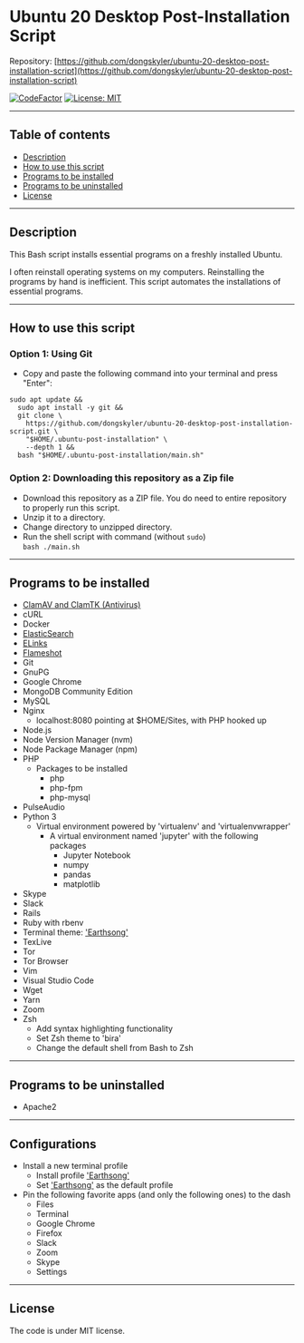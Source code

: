 # Ubuntu 20 Desktop Post-Installation Script

Repository: [https://github.com/dongskyler/ubuntu-20-desktop-post-installation-script](https://github.com/dongskyler/ubuntu-20-desktop-post-installation-script)

[![CodeFactor](https://www.codefactor.io/repository/github/dongskyler/ubuntu-20-desktop-post-installation-script/badge)](https://www.codefactor.io/repository/github/dongskyler/ubuntu-20-desktop-post-installation-script)
[![License: MIT](https://img.shields.io/badge/License-MIT-yellow.svg)](https://opensource.org/licenses/MIT)

---

## Table of contents

- [Description](#Description)
- [How to use this script](#How-to-use-this-script)
- [Programs to be installed](#Programs-to-be-installed)
- [Programs to be uninstalled](#Programs-to-be-uninstalled)
- [License](#License)

---

## Description

This Bash script installs essential programs on a freshly installed Ubuntu.

I often reinstall operating systems on my computers. Reinstalling the programs by hand is inefficient. This script automates the installations of essential programs.

---

## How to use this script

### Option 1: Using Git

- Copy and paste the following command into your terminal and press "Enter":
```
sudo apt update &&
  sudo apt install -y git &&
  git clone \
    https://github.com/dongskyler/ubuntu-20-desktop-post-installation-script.git \
    "$HOME/.ubuntu-post-installation" \
    --depth 1 &&
  bash "$HOME/.ubuntu-post-installation/main.sh"
```

### Option 2: Downloading this repository as a Zip file

- Download this repository as a ZIP file. You do need to entire repository to properly run this script.
- Unzip it to a directory.
- Change directory to unzipped directory.
- Run the shell script with command (without `sudo`) \
  `bash ./main.sh`

---

## Programs to be installed

- [ClamAV and ClamTK (Antivirus)](https://help.ubuntu.com/community/ClamAV)
- cURL
- Docker
- [ElasticSearch](https://www.elastic.co)
- [ELinks](http://www.elinks.cz)
- [Flameshot](https://flameshot.js.org/)
- Git
- GnuPG
- Google Chrome
- MongoDB Community Edition
- MySQL
- Nginx
  - localhost:8080 pointing at $HOME/Sites, with PHP hooked up
- Node.js
- Node Version Manager (nvm)
- Node Package Manager (npm)
- PHP
  - Packages to be installed
    - php
    - php-fpm
    - php-mysql
- PulseAudio
- Python 3
  - Virtual environment powered by 'virtualenv' and 'virtualenvwrapper'
    - A virtual environment named 'jupyter' with the following packages
      - Jupyter Notebook
      - numpy
      - pandas
      - matplotlib
- Skype
- Slack
- Rails
- Ruby with rbenv
- Terminal theme: ['Earthsong'](https://github.com/Mayccoll/Gogh)
- TexLive
- Tor
- Tor Browser
- Vim
- Visual Studio Code
- Wget
- Yarn
- Zoom
- Zsh
  - Add syntax highlighting functionality
  - Set Zsh theme to 'bira'
  - Change the default shell from Bash to Zsh

---

## Programs to be uninstalled

- Apache2

---

## Configurations

- Install a new terminal profile
  - Install profile ['Earthsong'](https://github.com/Mayccoll/Gogh)
  - Set ['Earthsong'](https://github.com/Mayccoll/Gogh) as the default profile
- Pin the following favorite apps (and only the following ones) to the dash
  - Files
  - Terminal
  - Google Chrome
  - Firefox
  - Slack
  - Zoom
  - Skype
  - Settings

---

## License

The code is under MIT license.
